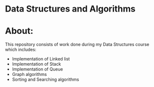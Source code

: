 # Data Structures and Algorithms
# About:
This repository consists of work done during my Data Structures course which includes:

- Implementation of Linked list
- Implementation of Stack
- Implementation of Queue
- Graph algorithms
- Sorting and Searching algorithms
